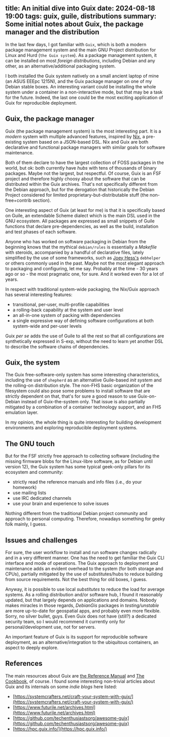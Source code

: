 title: An initial dive into Guix
date: 2024-08-18 19:00
tags: guix, guile, distributions
summary: Some initial notes about Guix, the package manager and the distribution
---

In the last few days, I got familiar with `Guix`, which is both a modern package
management system and the main GNU Project distribution for Linux and Hurd (`the Guix system`).
As a package management system, it can be installed on most _foreign distributions_,
including Debian and any other, as an alternative/additional packaging system.

I both installed the Guix system natively on a small ancient laptop of mine 
(an ASUS EEEpc 1215N), and 
the Guix package manager on one of my Debian stable boxes. An interesting variant could
be installing the whole system under a container in a non-interactive 
mode, but that may be a task for the future. Indeed, the last one could
be the most exciting application of Guix for reproducible deployment. 

## Guix, the package manager

Guix (the package management system) is the most interesting part. It is a _modern_
system with multiple advanced features, inspired by [Nix](https://nixos.wiki/wiki/Nix_package_manager),
a pre-existing system based on a JSON-based DSL.
Nix and Guix are both declarative and functional package managers with similar goals
for software maintenance. 

Both of them declare to have the largest collection of FOSS packages in the world, but ok:
both currently have _hubs_ with tens of thousands of binary packages. 
Maybe not the largest, but respectful.
Of course, Guix is an FSF project and therefore highly choosy about the software
that can be distributed within the Guix archives. That's not specifically different
from the Debian approach, but for the derogation that historically the Debian Project
considered for limited proprietary-but-distributable stuff (the non-free+contrib section).

One interesting aspect of Guix (at least for me) is that it is specifically
based on Guile, an extendable Scheme dialect which is the main DSL used in the GNU ecosystem.
All packages are expressed as small snippets of Guile functions that declare
pre-dependencies, as well as the build, installation and test phases of each software.

Anyone who has worked on software packaging in Debian from the beginning knows that
the mythical `debian/rules` is essentially a _Makefile_ with steroids, accompanied
by a handful of declarative files, lately simplified by the use of some frameworks,
such as [Joey Hess's](https://joeyh.name/) `debhelper` or others commonly used
in the past. Maybe not the most elegant approach to packaging and configuring, let me say. 
Probably at the time - 30 years ago or so - the most pragmatic one, for sure. And it worked even for a lot of years.

In respect with traditional system-wide packaging, the Nix/Guix approach has several
interesting features:

 - transitional, per-user, multi-profile capabilities
 - a rolling-back capability at the system and user level
 - an all-in-one system of packing with dependencies
 - a single expressive way of defining software configurations at both system-wide and per-user levels

Guix _per se_ adds the use of Guile to all the rest so that all configurations are
synthetically expressed in S-exp, without the need to learn yet another DSL to
describe the software chains of dependencies.

## Guix, the system

The Guix free-software-only system has some interesting characteristics, including the use
of `shepherd` as an alternative Guile-based _init system_ and the rolling-on distribution
style. The non-FHS basic organization of the filesystem could also pose some problems
to install software that are strictly dependent on that, that's for sure a good reason
to use Guix-on-Debian instead of Guix-the-system only. That issue is also partially mitigated
by a combination of a container technology support, and an FHS emulation layer.

In my opinion, the whole thing is quite interesting for building development environments 
and exploring reproducible deployment systems.

## The GNU touch

But for the FSF strictly free approach to collecting software (including the missing firmware blobs
for the Linux-libre software, as for Debian until version 12), the Guix system has some typical
geek-only pillars for its ecosystem and community:

- strictly read the reference manuals and info files (i.e., do your homework)
- use mailing lists
- use IRC dedicated channels
- use your brain and experience to solve issues

Nothing different from the traditional Debian project community and approach to personal computing.
Therefore, nowadays something for geeky folk mainly, I guess.

## Issues and challenges

For sure, the user workflow to install and run software changes radically and in a very
different manner. One has the need to get familiar the Guix CLI interface and mode of operations. 
The Guix approach to deployment and maintenance adds an evident overhead to the system 
(for both storage and CPUs), partially
mitigated by the use of substitutes/hubs to reduce building from source requirements. 
Not the best thing for old boxes, I guess. 

Anyway, it is possible to use local _substitutes_ to reduce the load for
average systems. As a rolling distribution and/or software hub, I found it reasonably updated, but
that largely depends on applications and domains. Nobody makes miracles in those regards, 
_DebianGis_ packages in _testing/unstable_ are more up-to-date for geospatial apps,
and probably even more flexible. Sorry, no silver bullet, guys.
Even Guix does not have (still?) a dedicated security team, so I would recommend it currently 
only for personal/development use, not for servers.

An important feature of Guix is its support for reproducible software deployment, as an
alternative/integration to the ubiquitous containers, an aspect to deeply explore.

## References

The main resources about Guix are [the Reference Manual](https://guix.gnu.org/manual/en/html_node/) 
and [The Cookbook](https://guix.gnu.org/en/cookbook/en/html_node/), of course.
I found some interesting non-trivial articles about Guix and its internals on some _indie blogs_
here listed:
 - [https://systemcrafters.net/craft-your-system-with-guix/](https://systemcrafters.net/craft-your-system-with-guix/)
 - [https://www.futurile.net/archives.html](https://www.futurile.net/archives.html)
 - [https://github.com/techenthusiastsorg/awesome-guix](https://github.com/techenthusiastsorg/awesome-guix)
 - [https://hpc.guix.info/](https://hpc.guix.info/)

